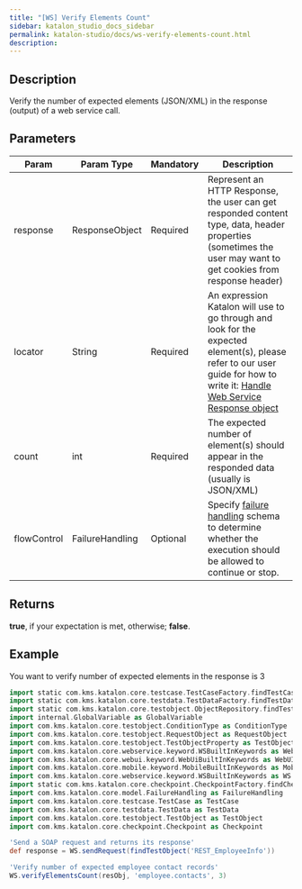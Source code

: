 ```yaml
---
title: "[WS] Verify Elements Count" 
sidebar: katalon_studio_docs_sidebar
permalink: katalon-studio/docs/ws-verify-elements-count.html 
description: 
---
```

Description
-----------

Verify the number of expected elements (JSON/XML) in the response (output) of a web service call.

Parameters
----------

<table class="wrapped confluenceTable" style="table-layout: fixed;"><thead style=""><tr style=""><th class="confluenceTh" style=""><div class="tablesorter-header-inner" style="">Param</div></th><th class="confluenceTh" style=""><div class="tablesorter-header-inner" style="">Param Type</div></th><th class="confluenceTh" style=""><div class="tablesorter-header-inner" style="">Mandatory</div></th><th class="confluenceTh" style=""><div class="tablesorter-header-inner" style="">Description</div></th></tr></thead><tbody style=""><tr class="xtr-0" style=""><td class="xtd-0-0 confluenceTd" style=""><span style="">response</span></td><td class="xtd-0-1 confluenceTd" style=""><span style="">ResponseObject</span></td><td class="xtd-0-2 confluenceTd" style="">Required</td><td class="xtd-0-3 confluenceTd" style=""><span style="">Represent an HTTP Response, the user can get responded content type, data, header properties (sometimes the user may want to get cookies from response header)</span></td></tr><tr class="xtr-1" style=""><td class="xtd-1-0 confluenceTd" style=""><span style="">locator</span></td><td class="xtd-1-1 confluenceTd" style=""><span style="">String</span></td><td class="xtd-1-2 confluenceTd" style="">Required</td><td class="xtd-1-3 confluenceTd" style=""><span style="">An expression Katalon will use to go through and look for the expected element(s), please refer to our user guide for how to write it:&nbsp;</span><a href="/display/KD/Introduction+to+Web+Services+Test+Object" style="">Handle Web Service Response object</a></td></tr><tr class="xtr-2" style=""><td class="xtd-2-0 confluenceTd" style=""><span style="">count&nbsp;</span></td><td class="xtd-2-1 confluenceTd" style=""><span style="">int&nbsp;</span></td><td class="xtd-2-2 confluenceTd" style="">Required</td><td class="xtd-2-3 confluenceTd" style=""><span style=""><span style="">T</span><span style="">he expected number of element(s) should appear in the responded data (usually is JSON/XML)</span></span></td></tr><tr class="xtr-3" style=""><td class="xtd-3-0 confluenceTd" style=""><span style="">flowControl</span></td><td class="xtd-3-1 confluenceTd" style=""><span style="">FailureHandling</span></td><td class="xtd-3-2 confluenceTd" style="">Optional</td><td class="xtd-3-3 confluenceTd" style=""><span style="">Spec</span><span style="">ify </span><a href="https://docs.katalon.com/x/qAAM" rel="nofollow" style="">failure handling</a><span style=""> schema to determine whether the execution should be allowed to continue or stop.</span></td></tr></tbody></table>

Returns
-------

**true**, if your expectation is met, otherwise; **false**.

Example
-------

You want to verify number of expected elements in the response is 3

```groovy
import static com.kms.katalon.core.testcase.TestCaseFactory.findTestCase
import static com.kms.katalon.core.testdata.TestDataFactory.findTestData
import static com.kms.katalon.core.testobject.ObjectRepository.findTestObject
import internal.GlobalVariable as GlobalVariable
import com.kms.katalon.core.testobject.ConditionType as ConditionType
import com.kms.katalon.core.testobject.RequestObject as RequestObject
import com.kms.katalon.core.testobject.TestObjectProperty as TestObjectProperty
import com.kms.katalon.core.webservice.keyword.WSBuiltInKeywords as WebAPI
import com.kms.katalon.core.webui.keyword.WebUiBuiltInKeywords as WebUI
import com.kms.katalon.core.mobile.keyword.MobileBuiltInKeywords as Mobile
import com.kms.katalon.core.webservice.keyword.WSBuiltInKeywords as WS
import static com.kms.katalon.core.checkpoint.CheckpointFactory.findCheckpoint
import com.kms.katalon.core.model.FailureHandling as FailureHandling
import com.kms.katalon.core.testcase.TestCase as TestCase
import com.kms.katalon.core.testdata.TestData as TestData
import com.kms.katalon.core.testobject.TestObject as TestObject
import com.kms.katalon.core.checkpoint.Checkpoint as Checkpoint

'Send a SOAP request and returns its response'
def response = WS.sendRequest(findTestObject('REST_EmployeeInfo'))

'Verify number of expected employee contact records'
WS.verifyElementsCount(resObj, 'employee.contacts', 3)
```